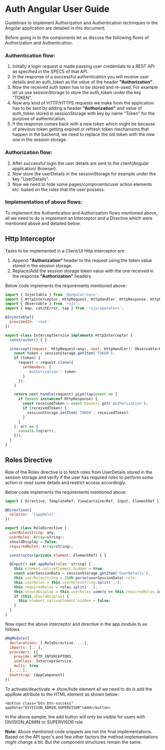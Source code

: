 # Auth Angular User Guide

Guidelines to implement Authorization and Authentication techniques in the Angular application are detailed in this document.

Before going in to the components let us discuss the following flows of Authorization and Authentication.

### Authentication flow:

1. Initially a login request is made passing user credentials to a REST API as specified in the SPECS of that API.
2. In the response of a successful authentication you will receive user details and an auth\_token as the value of the header **"Authorization"**.
3. Now the received auth token has to be stored and re-used. For example let us use sessionStorage to store the auth\_token under the key "TOKEN".
4. Now any kind of HTTP/HTTPS requests we make from the application has to be sent by adding a header **"Authorization"** and value of auth\_token stored in sessionStorage with key by name "Token" for the purpose of authentication.
5. If the response comes back with a new token which might be because of previous token getting expired or refresh token mechanisms that happen in the backend, we need to replace the old token with the new one in the session storage.

### Authorization flow:

1. After successful login the user details are sent to the client\(Angular application/ Browser\).
2. Now store the userDetails in the sessionStorage for example under the key "UserDetails".
3. Now we need to hide some pages/components/user action elements etc. based on the roles that the user possess.

### Implementation of above flows:

To implement the Authentication and Authorization flows mentioned above, all we need to do is implement an Interceptor and a Directive which were mentioned above and detailed below.

## Http Interceptor

Tasks to be implemented in a Client/UI Http interceptor are:

1. Append **"Authorization"** header to the request using the token value stored in the session storage.
2. Replace/Add the session storage token value with the one received in the response **"Authorization"** headers.

Below code implements the requirements mentioned above:

```javascript
import { Injectable } from '@angular/core';
import { HttpInterceptor, HttpRequest, HttpHandler, HttpResponse, HttpEvent, HttpEventType } from '@angular/common/http';
import { Observable } from 'rxjs';
import { map, catchError, tap } from 'rxjs/operators';

@Injectable({
  providedIn: 'root'
})

export class InterceptService implements HttpInterceptor {
  constructor() { }

  intercept(request: HttpRequest<any>, next: HttpHandler): Observable<HttpEvent<any>> {
    const token = sessionStorage.getItem('TOKEN');
    if (token) {
      request = request.clone({
        setHeaders: {
          'Authorization': token
        }
      });
    }

    return next.handle(request).pipe(tap(event => {
      if (event instanceof HttpResponse) {
        const receivedToken = event.headers.get('Authorization');
        if (receivedToken) {
          sessionStorage.setItem('TOKEN', receivedToken);
        }
      }
    }, err => {
      console.log(err);
    }));
  }
}
```

## Roles Directive

Role of the Roles directive is to fetch roles from UserDetails stored in the session storage and verify if the user has required roles to perform some action or read some details and restrict access accordingly.

Below code implements the requirements mentioned above:

```javascript
import { Directive, TemplateRef, ViewContainerRef, Input, ElementRef } from '@angular/core';

@Directive({
  selector: '[appRole]'
})

export class RoleDirective {
  userRolesString: any;
  userRoles: Array<string>;
  shouldDisplay = false;
  requiredRoles: Array<string>;

  constructor(private element: ElementRef) { }

  @Input() set appRole(roles: string) {
    this.element.nativeElement.hidden = true;
    const userSessionData = sessionStorage.getItem('UserDetails');
    this.userRolesString = JSON.parse(userSessionData).role;
    this.userRoles = this.userRolesString.split(',');
    this.requiredRoles = roles.split(',');
    this.shouldDisplay = this.userRoles.some(v => this.requiredRoles.indexOf(v) !== -1);
    if (this.shouldDisplay) {
      this.element.nativeElement.hidden = false;
    }
  }
}
```

Now inject the above interceptor and directive in the app.module.ts as follows

```javascript
@NgModule({
  declarations: [ RoleDirective, ...],
  imports: [...],
  providers: [{
    provide: HTTP_INTERCEPTORS,
    useClass: InterceptService,
    multi: true
  }, ...],
  bootstrap: [AppComponent]
})
```

To activate/deactivate =&gt; show/hide element all we need to do is add the appRole attribute to the HTML element as shown below:

```markup
<button class="btn btn-success" appRole="DIVISION_ADMIN,SUPERVISOR">Add</button>
```

In the above sample, the add button will only be visible for users with DIVISION\_ADMIN or SUPERVISOR role.

**Note:** Above mentioned code snippets are not the final implementations. Based on the API spec's and few other factors the method implementations might change a bit. But the component structures remain the same.


